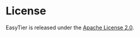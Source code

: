 # License

EasyTier is released under the [Apache License 2.0](https://github.com/EasyTier/EasyTier/blob/main/LICENSE).

